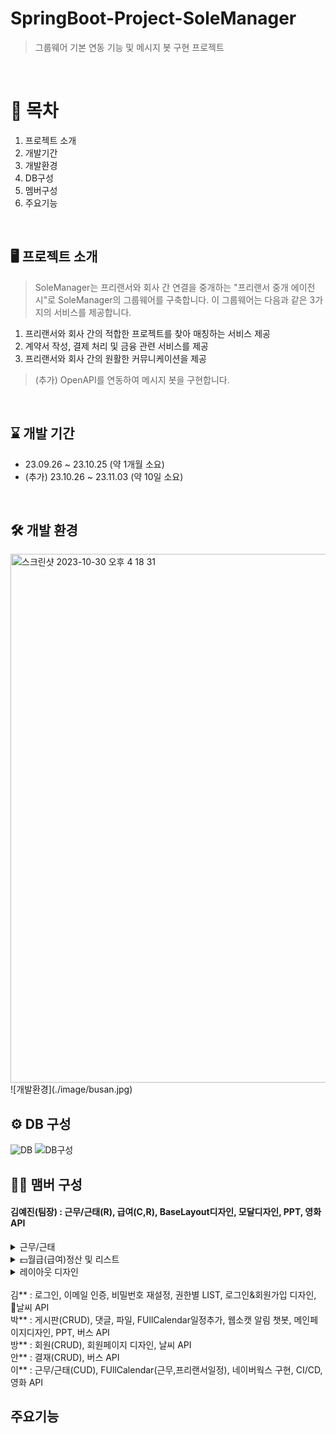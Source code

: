 # SpringBoot-Project-SoleManager
>그룹웨어 기본 연동 기능 및 메시지 봇 구현 프로젝트
<br>

# 📍 목차
1. 프로젝트 소개
2. 개발기간
3. 개발환경
4. DB구성
5. 멤버구성
6. 주요기능
<br>

## 🖥️ 프로젝트 소개
> SoleManager는 프리랜서와 회사 간 연결을 중개하는 "프리랜서 중개 에이전시"로 SoleManager의 그룹웨어를 구축합니다.
> 이 그룹웨어는 다음과 같은 3가지의 서비스를 제공합니다.
1. 프리랜서와 회사 간의 적합한 프로젝트를 찾아 매칭하는 서비스 제공
2. 계약서 작성, 결제 처리 및 금융 관련 서비스를 제공
3. 프리랜서와 회사 간의 원활한 커뮤니케이션을 제공
> (추가) OpenAPI를 연동하여 메시지 봇을 구현합니다.
<br>

## ⌛️ 개발 기간
* 23.09.26 ~ 23.10.25 (약 1개월 소요)
* (추가) 23.10.26 ~ 23.11.03 (약 10일 소요)
<br>

## 🛠️ 개발 환경
<img width="846" alt="스크린샷 2023-10-30 오후 4 18 31" src="https://github.com/anna1843/TechForge/assets/133622218/1797ae7e-bdd1-4826-92fd-b91f76223c86">
![개발환경](./image/busan.jpg)

## ⚙️ DB 구성
![DB](https://github.com/anna1843/TechForge/assets/133622218/5d4b2626-1fb2-4da2-9040-16d827fc5511)
![DB구성](./image/busan.jpg)

## 🏃‍♀️ 맴버 구성
#### 김예진(팀장) : 근무/근태(R), 급여(C,R), BaseLayout디자인, 모달디자인, PPT, 영화 API
<details>
  <summary>근무/근태</summary>
  > 근무/근태 리스트 보여주기 Controller
  
  ```java
    @GetMapping("/{memberId}/list")
    @ResponseBody
    public Map<String, Object> getWorkTimeWorklist(
            @PathVariable("memberId") Long memberId,
            @RequestParam(value = "workType", required = false) String workType) {
        // json 형태로 front에 넘기기
        Map<String, Object> map = new HashMap<>();

        // 근무기록 list로 가져오기(반환)
        List<WorkTimeDto> workTimeList = workTimeService.getWorkTimeWorkList(memberId,workType);

        map.put("worklist", workTimeList);
        return map;
    }
  ```

  > 근무/근태 리스트 보여주기 Service
  ```java
  public List<WorkTimeDto> getWorkTimeWorkList(Long memberId, String workType) {
        List<WorkTimeDto> workTimeDtoList = new ArrayList<>(); // 반환값이 list이므로 list생성
        List<WorkTimeEntity> workTimeEntityList;

        if (workType == null) {
            // 달만 선택
            workTimeEntityList = workTimeRepository.findByWorkTimeMemberId(memberId);
        } else {
            workTimeEntityList = workTimeRepository.findByWorkTimeWorkType(memberId, workType);
        }

        // 달&유형 선택
        if (!workTimeEntityList.isEmpty()) {
            for (WorkTimeEntity workTimeEntity : workTimeEntityList) {
                WorkTimeDto workTimeDto = WorkTimeDto.toDto(workTimeEntity);
                if (workTimeDto.getWorkType() == WorkType.NORMAL) {
                    workTimeDto.setTitle("근무");
                } else if (workTimeDto.getWorkType() == WorkType.ABSENT) {
                    workTimeDto.setTitle("결석");
                } else if (workTimeDto.getWorkType() == WorkType.EARLY) {
                    workTimeDto.setTitle("조퇴");
                } else if (workTimeDto.getWorkType() == WorkType.TARDY) {
                    workTimeDto.setTitle("지각");
                } else if (workTimeDto.getWorkType() == WorkType.VACATION) {
                    workTimeDto.setTitle("휴가");
                }
                workTimeDtoList.add(workTimeDto);
            }
        }
        return workTimeDtoList;
    }
  ```

</details>

<details>
  <summary>💵월급(급여)정산 및 리스트</summary>
  <ul>
    <li>월급 정산하기</li>
    <img width="690" alt="image" src="https://github.com/anna1843/TechForge_TeamProject/assets/133622218/d82ad0de-f54e-4d50-8d29-3273637b9f6e">
    ![월급정산](월급정산.png)
    <li>월급 목록보기</li>
    <img width="636" alt="image" src="https://github.com/anna1843/TechForge_TeamProject/assets/133622218/e4faf287-3c69-4b8e-89b1-8b850dafe6a8">
    ![월급목록](월급내역.png)
  </ul>
</details>

<details>
  <summary>레이아웃 디자인</summary>
  <ul>
    <li>레이아웃 디자인</li>
    <img width="620" alt="스크린샷 2023-11-22 오전 11 38 34" src="https://github.com/anna1843/TechForge_TeamProject/assets/133622218/75d52c35-6920-4a1a-9eae-7ca27431ee1a">
    ![레이아웃](레이아웃.png)
  </ul>
</details>

<br>
김** : 로그인, 이메일 인증, 비밀번호 재설정, 권한별 LIST, 로그인&회원가입 디자인, 날씨 API
<br>
박** : 게시판(CRUD), 댓글, 파일, FUllCalendar일정추가, 웹소캣 알림 챗봇, 메인페이지디자인, PPT, 버스 API
<br>
방** : 회원(CRUD), 회원페이지 디자인, 날씨 API
<br>
안** : 결재(CRUD), 버스 API
<br>
이** : 근무/근태(CUD), FUllCalendar(근무,프리랜서일정), 네이버웍스 구현, CI/CD, 영화 API

## 주요기능

